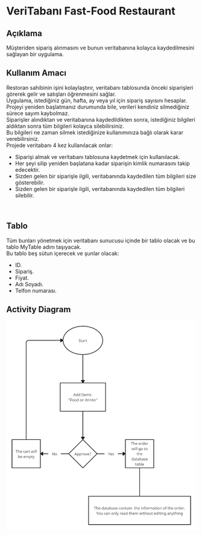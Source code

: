 # VeriTabanı Fast-Food Restaurant

## Açıklama
Müşteriden sipariş alınmasını ve bunun veritabanına kolayca kaydedilmesini sağlayan bir uygulama.
<br>

## Kullanım Amacı
Restoran sahibinin işini kolaylaştırır, veritabanı tablosunda önceki siparişleri görerek gelir ve satışları öğrenmesini sağlar.
<br>
Uygulama, istediğiniz gün, hafta, ay veya yıl için sipariş sayısını hesaplar. Projeyi yeniden başlatmanız durumunda bile, verileri kendiniz silmediğiniz sürece sayım kaybolmaz.
<br>
Siparişler alındıktan ve veritabanına kaydedildikten sonra, istediğiniz bilgileri aldıktan sonra tüm bilgileri kolayca silebilirsiniz.
<br>
Bu bilgileri ne zaman silmek istediğinize kullanımınıza bağlı olarak karar verebilirsiniz.
<br>
Projede veritabanı 4 kez kullanılacak onlar:
<br>
* Siparişi almak ve veritabanı tablosuna kaydetmek için kullanılacak.
* Her şeyi silip yeniden başlatana kadar siparişin kimlik numarasını takip edecektir.
* Sizden gelen bir siparişle ilgili, veritabanında kaydedilen tüm bilgileri size gösterebilir.
* Sizden gelen bir siparişle ilgili, veritabanında kaydedilen tüm bilgileri silebilir.
<br>

## Tablo
Tüm bunları yönetmek için veritabanı sunucusu içinde bir tablo olacak ve bu tablo MyTable adını taşıyacak.
<br>
Bu tablo beş sütun içerecek ve şunlar olacak:
* ID.
* Sipariş.
* Fiyat.
* Adı Soyadı.
* Telfon numarası.
## Activity Diagram

![usecase](./photos/Simple%20dig.png)
